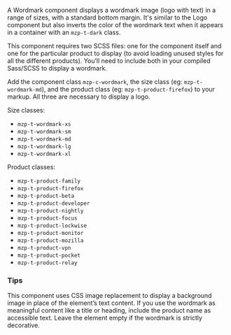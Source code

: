 A Wordmark component displays a wordmark image (logo with text) in a range of sizes, with a standard bottom margin. It's similar to the Logo component but also inverts the color of the wordmark text when it appears in a container with an `mzp-t-dark` class.

This component requires two SCSS files: one for the component itself and one for the particular product to display (to avoid loading unused styles for all the different products). You’ll need to include both in your compiled Sass/SCSS to display a wordmark.

Add the component class `mzp-c-wordmark`, the size class (eg: `mzp-t-wordmark-md`), and the product class (eg: `mzp-t-product-firefox`) to your markup. All three are necessary to display a logo.

Size classes:
- `mzp-t-wordmark-xs`
- `mzp-t-wordmark-sm`
- `mzp-t-wordmark-md`
- `mzp-t-wordmark-lg`
- `mzp-t-wordmark-xl`

Product classes:
- `mzp-t-product-family`
- `mzp-t-product-firefox`
- `mzp-t-product-beta`
- `mzp-t-product-developer`
- `mzp-t-product-nightly`
- `mzp-t-product-focus`
- `mzp-t-product-lockwise`
- `mzp-t-product-monitor`
- `mzp-t-product-mozilla`
- `mzp-t-product-vpn`
- `mzp-t-product-pocket`
- `mzp-t-product-relay`

### Tips
This component uses CSS image replacement to display a background image in place of the element’s text content. If you use the wordmark as meaningful content like a title or heading, include the product name as accessible text. Leave the element empty if the wordmark is strictly decorative.

